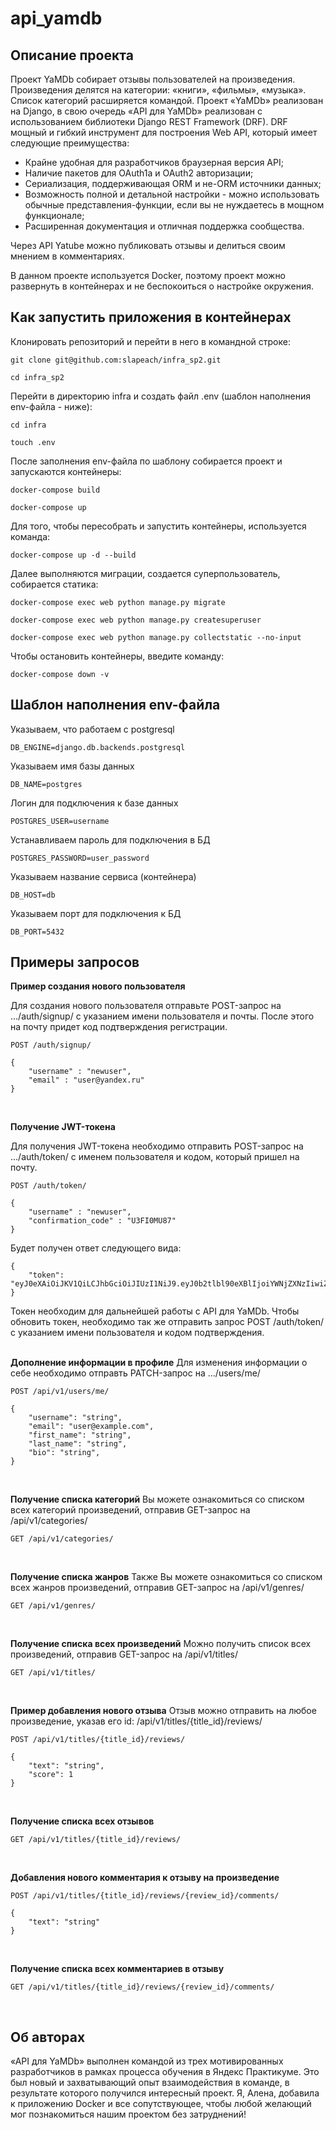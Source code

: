 # api_yamdb
## **Описание проекта**
Проект YaMDb собирает отзывы пользователей на произведения. Произведения делятся на категории: «книги», «фильмы», «музыка». Список категорий расширяется командой.
Проект «YaMDb» реализован на Django, в свою очередь «API для YaMDb» реализован с использованием библиотеки Django REST Framework (DRF).
DRF мощный и гибкий инструмент для построения Web API, который имеет следующие преимущества:
* Крайне удобная для разработчиков браузерная версия API;
* Наличие пакетов для OAuth1a и OAuth2 авторизации;
* Сериализация, поддерживающая ORM и не-ORM источники данных;
* Возможность полной и детальной настройки - можно использовать обычные представления-функции, если вы не нуждаетесь в мощном функционале;
* Расширенная документация и отличная поддержка сообщества.<br/>

Через API Yatube можно публиковать отзывы и делиться своим мнением в комментариях.

В данном проекте используется Docker, поэтому проект можно развернуть в контейнерах и не беспокоиться о настройке окружения.



## **Как запустить приложения в контейнерах**
Клонировать репозиторий и перейти в него в командной строке:
```
git clone git@github.com:slapeach/infra_sp2.git
```
```
cd infra_sp2
```
Перейти в директорию infra и создать файл .env (шаблон наполнения env-файла - ниже):
```
cd infra
```
```
touch .env
```
После заполнения env-файла по шаблону собирается проект и запускаются контейнеры:
```
docker-compose build
```
```
docker-compose up
```
Для того, чтобы пересобрать и запустить контейнеры, используется команда:
```
docker-compose up -d --build
```
Далее выполняются миграции, создается суперпользователь, собирается статика:
```
docker-compose exec web python manage.py migrate
```
```
docker-compose exec web python manage.py createsuperuser
```
```
docker-compose exec web python manage.py collectstatic --no-input
```
Чтобы остановить контейнеры, введите команду:
```
docker-compose down -v
```


## **Шаблон наполнения env-файла**
Указываем, что работаем с postgresql
```
DB_ENGINE=django.db.backends.postgresql
```
Указываем имя базы данных
```
DB_NAME=postgres
```
Логин для подключения к базе данных
```
POSTGRES_USER=username
```
Устанавливаем пароль для подключения в БД
```
POSTGRES_PASSWORD=user_password
```
Указываем название сервиса (контейнера)
```
DB_HOST=db
```
Указываем порт для подключения к БД
```
DB_PORT=5432
```



## **Примеры запросов**


**Пример создания нового пользователя**<br/>

Для создания нового пользователя отправьте POST-запрос на .../auth/signup/ с указанием имени пользователя и почты.
После этого на почту придет код подтверждения регистрации.
```
POST /auth/signup/
```
```
{
    "username" : "newuser",
    "email" : "user@yandex.ru"
}
```
<br/>

**Получение JWT-токена**

Для получения JWT-токена необходимо отправить POST-запрос на .../auth/token/ с именем пользователя и кодом, который пришел на почту.
```
POST /auth/token/
```
```
{
    "username" : "newuser",
    "confirmation_code" : "U3FI0MU87"
}
```
Будет получен ответ следующего вида:
```
{
    "token": "eyJ0eXAiOiJKV1QiLCJhbGciOiJIUzI1NiJ9.eyJ0b2tlbl90eXBlIjoiYWNjZXNzIiwiZXhwIjoxNjIwODU1Mzc3LCJqdGkiOiJkY2EwNmRiYTEzNWQ0ZjNiODdiZmQ3YzU2Y2ZjNGE0YiIsInVzZXJfaWQiOjF9.eZfkpeNVfKLzBY7U0h5gMdTwUnGP3LjRn5g8EIvWlVg"
}
```
Токен необходим для дальнейшей работы с API для YaMDb. Чтобы обновить токен, необходимо так же отправить запрос POST /auth/token/ с указанием имени пользователя и кодом подтверждения.  
<br/>

**Дополнение информации в профиле**
Для изменения информации о себе необходимо отправть PATCH-запрос на .../users/me/
```
POST /api/v1/users/me/
```
```
{
    "username": "string",
    "email": "user@example.com",
    "first_name": "string",
    "last_name": "string",
    "bio": "string",
}
```
<br/>

**Получение списка категорий**
Вы можете ознакомиться со списком всех категорий произведений, отправив GET-запрос на /api/v1/categories/
```
GET /api/v1/categories/
```
<br/>

**Получение списка жанров**
Также Вы можете ознакомиться со списком всех жанров произведений, отправив GET-запрос на /api/v1/genres/
```
GET /api/v1/genres/
```
<br/>

**Получение списка всех произведений**
Можно получить список всех произведений, отправив GET-запрос на /api/v1/titles/
```
GET /api/v1/titles/
```
<br/>

**Пример добавления нового отзыва**
Отзыв можно отправить на любое произведение, указав его id: /api/v1/titles/{title_id}/reviews/
```
POST /api/v1/titles/{title_id}/reviews/
```
```
{
    "text": "string",
    "score": 1
}
```
<br/>

**Получение списка всех отзывов**

```
GET /api/v1/titles/{title_id}/reviews/
```
<br/>


**Добавления нового комментария к отзыву на произведение**
```
POST /api/v1/titles/{title_id}/reviews/{review_id}/comments/
```
```
{
    "text": "string"
}
```
<br/>

**Получение списка всех комментариев в отзыву**

```
GET /api/v1/titles/{title_id}/reviews/{review_id}/comments/
```
<br/>




## **Об авторах**
«API для YaMDb» выполнен командой из трех мотивированных разработчиков в рамках процесса обучения в Яндекс Практикуме. Это был новый и захватывающий опыт взаимодействия в команде, в результате которого получился интересный проект. Я, Алена, добавила к приложению Docker и все сопутствующее, чтобы любой желающий мог познакомиться нашим проектом без затруднений!